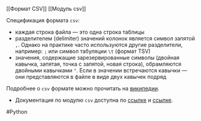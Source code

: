 [[Формат CSV]]
[[Модуль csv]]





Спецификация формата `csv`:

- каждая строка файла — это одна строка таблицы
- разделителем (delimiter) значений колонок является символ запятой `,`. Однако на практике часто используются другие разделители, например: `;` или символ табуляции `\t` (формат TSV)
- значения, содержащие зарезервированные символы (двойная кавычка, запятая, точка с запятой, новая строка), обрамляются двойными кавычками `"`. Если в значении встречаются кавычки — они представляются в файле в виде двух кавычек подряд

Подробнее о `csv` формате можно прочитать на [википедии](https://ru.wikipedia.org/wiki/CSV).

* Документация по модулю `csv` доступна по [ссылке](https://docs.python.org/3/library/csv.html) и [ссылке](https://docs-python.ru/standart-library/modul-csv-python/).



#Python 